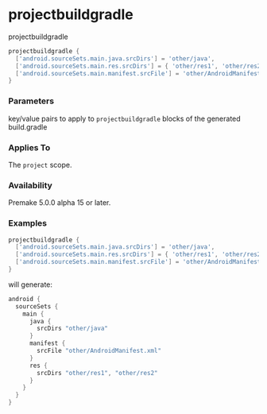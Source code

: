 
# projectbuildgradle #

projectbuildgradle

```Lua
projectbuildgradle {
  ['android.sourceSets.main.java.srcDirs'] = 'other/java',
  ['android.sourceSets.main.res.srcDirs'] = { 'other/res1', 'other/res2' },
  ['android.sourceSets.main.manifest.srcFile'] = 'other/AndroidManifest.xml',
}
```

### Parameters ###

key/value pairs to apply to `projectbuildgradle` blocks of the generated build.gradle

### Applies To ###

The `project` scope.

### Availability ###

Premake 5.0.0 alpha 15 or later.

### Examples ###

```Lua
projectbuildgradle {
  ['android.sourceSets.main.java.srcDirs'] = 'other/java',
  ['android.sourceSets.main.res.srcDirs'] = { 'other/res1', 'other/res2' },
  ['android.sourceSets.main.manifest.srcFile'] = 'other/AndroidManifest.xml',
}
```

will generate:

```groovy
android {
  sourceSets {
    main {
      java {
        srcDirs "other/java"
      }
      manifest {
        srcFile "other/AndroidManifest.xml"
      }
      res {
        srcDirs "other/res1", "other/res2"
      }
    }
  }
}
```
